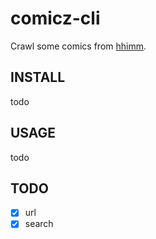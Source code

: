 # comicz-cli
Crawl some comics from [hhimm](http://www.hhimm.com/).

## INSTALL
todo

## USAGE
todo

## TODO
- [X] url
- [X] search